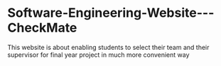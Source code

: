 # Software-Engineering-Website---CheckMate
This website is about enabling students to select their team and their supervisor for final year project in much more convenient way
